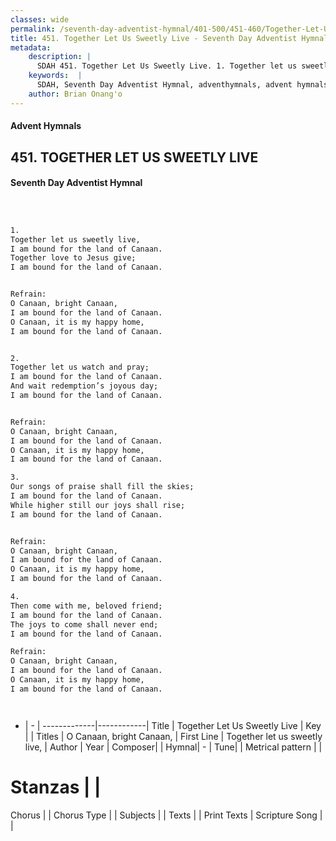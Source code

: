 ```yaml
---
classes: wide
permalink: /seventh-day-adventist-hymnal/401-500/451-460/Together-Let-Us-Sweetly-Live/
title: 451. Together Let Us Sweetly Live - Seventh Day Adventist Hymnal
metadata:
    description: |
      SDAH 451. Together Let Us Sweetly Live. 1. Together let us sweetly live, I am bound for the land of Canaan. Together love to Jesus give; I am bound for the land of Canaan. 
    keywords:  |
      SDAH, Seventh Day Adventist Hymnal, adventhymnals, advent hymnals, Together Let Us Sweetly Live, Together let us sweetly live, ,O Canaan, bright Canaan,
    author: Brian Onang'o
---
```


#### Advent Hymnals
## 451. TOGETHER LET US SWEETLY LIVE
#### Seventh Day Adventist Hymnal

```txt



1.
Together let us sweetly live,
I am bound for the land of Canaan.
Together love to Jesus give;
I am bound for the land of Canaan.


Refrain:
O Canaan, bright Canaan,
I am bound for the land of Canaan.
O Canaan, it is my happy home,
I am bound for the land of Canaan.


2.
Together let us watch and pray;
I am bound for the land of Canaan.
And wait redemption’s joyous day;
I am bound for the land of Canaan.


Refrain:
O Canaan, bright Canaan,
I am bound for the land of Canaan.
O Canaan, it is my happy home,
I am bound for the land of Canaan.

3.
Our songs of praise shall fill the skies;
I am bound for the land of Canaan.
While higher still our joys shall rise;
I am bound for the land of Canaan.


Refrain:
O Canaan, bright Canaan,
I am bound for the land of Canaan.
O Canaan, it is my happy home,
I am bound for the land of Canaan.

4.
Then come with me, beloved friend;
I am bound for the land of Canaan.
The joys to come shall never end;
I am bound for the land of Canaan.

Refrain:
O Canaan, bright Canaan,
I am bound for the land of Canaan.
O Canaan, it is my happy home,
I am bound for the land of Canaan.




```

- |   -  |
-------------|------------|
Title | Together Let Us Sweetly Live |
Key |  |
Titles | O Canaan, bright Canaan, |
First Line | Together let us sweetly live, |
Author | 
Year | 
Composer|  |
Hymnal|  - |
Tune|  |
Metrical pattern | |
# Stanzas |  |
Chorus |  |
Chorus Type |  |
Subjects |  |
Texts |  |
Print Texts | 
Scripture Song |  |
  
